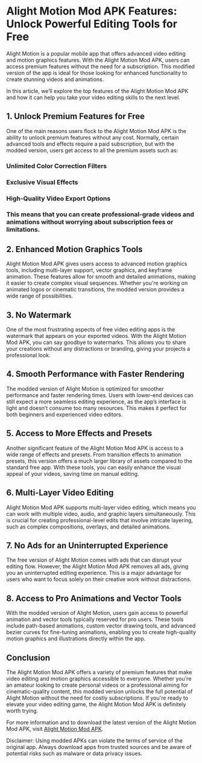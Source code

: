 # Alight Motion Mod APK Features: Unlock Powerful Editing Tools for Free
Alight Motion is a popular mobile app that offers advanced video editing and motion graphics features. With the Alight Motion Mod APK, users can access premium features without the need for a subscription. This modified version of the app is ideal for those looking for enhanced functionality to create stunning videos and animations.

In this article, we’ll explore the top features of the Alight Motion Mod APK and how it can help you take your video editing skills to the next level.

## 1. Unlock Premium Features for Free
One of the main reasons users flock to the Alight Motion Mod APK is the ability to unlock premium features without any cost. Normally, certain advanced tools and effects require a paid subscription, but with the modded version, users get access to all the premium assets such as:

### Unlimited Color Correction Filters
### Exclusive Visual Effects
### High-Quality Video Export Options
### This means that you can create professional-grade videos and animations without worrying about subscription fees or limitations.

## 2. Enhanced Motion Graphics Tools
Alight Motion Mod APK gives users access to advanced motion graphics tools, including multi-layer support, vector graphics, and keyframe animation. These features allow for smooth and detailed animations, making it easier to create complex visual sequences. Whether you're working on animated logos or cinematic transitions, the modded version provides a wide range of possibilities.

## 3. No Watermark
One of the most frustrating aspects of free video editing apps is the watermark that appears on your exported videos. With the Alight Motion Mod APK, you can say goodbye to watermarks. This allows you to share your creations without any distractions or branding, giving your projects a professional look.

## 4. Smooth Performance with Faster Rendering
The modded version of Alight Motion is optimized for smoother performance and faster rendering times. Users with lower-end devices can still expect a more seamless editing experience, as the app’s interface is light and doesn’t consume too many resources. This makes it perfect for both beginners and experienced video editors.

## 5. Access to More Effects and Presets
Another significant feature of the Alight Motion Mod APK is access to a wide range of effects and presets. From transition effects to animation presets, this version offers a much larger library of assets compared to the standard free app. With these tools, you can easily enhance the visual appeal of your videos, saving time on manual editing.

## 6. Multi-Layer Video Editing
Alight Motion Mod APK supports multi-layer video editing, which means you can work with multiple video, audio, and graphic layers simultaneously. This is crucial for creating professional-level edits that involve intricate layering, such as complex compositions, overlays, and detailed animations.

## 7. No Ads for an Uninterrupted Experience
The free version of Alight Motion comes with ads that can disrupt your editing flow. However, the Alight Motion Mod APK removes all ads, giving you an uninterrupted editing experience. This is a major advantage for users who want to focus solely on their creative work without distractions.

## 8. Access to Pro Animations and Vector Tools
With the modded version of Alight Motion, users gain access to powerful animation and vector tools typically reserved for pro users. These tools include path-based animations, custom vector drawing tools, and advanced bezier curves for fine-tuning animations, enabling you to create high-quality motion graphics and illustrations directly within the app.

## Conclusion

The Alight Motion Mod APK offers a variety of premium features that make video editing and motion graphics accessible to everyone. Whether you're an amateur looking to create personal videos or a professional aiming for cinematic-quality content, this modded version unlocks the full potential of Alight Motion without the need for costly subscriptions. If you're ready to elevate your video editing game, the Alight Motion Mod APK is definitely worth trying.

For more information and to download the latest version of the Alight Motion Mod APK, visit <a href="https://alightmotionmodapks.in/">Alight Motion Mod APK</a>.

Disclaimer: Using modded APKs can violate the terms of service of the original app. Always download apps from trusted sources and be aware of potential risks such as malware or data privacy issues.
